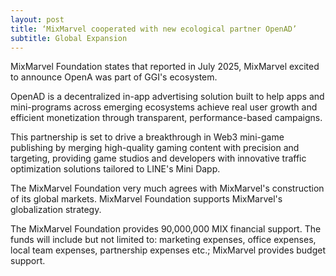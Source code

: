 ```yaml
---
layout: post
title: ‘MixMarvel cooperated with new ecological partner OpenAD’
subtitle: Global Expansion
---
```


MixMarvel Foundation states that reported in July 2025, MixMarvel excited to announce  OpenA was part of GGI's ecosystem.

OpenAD is a decentralized in-app advertising solution built to help apps and mini-programs across emerging ecosystems achieve real user growth and efficient monetization through transparent, performance-based campaigns. 

This partnership is set to drive a breakthrough in Web3 mini-game publishing by merging high-quality gaming content with precision and targeting, providing game studios and developers with innovative traffic optimization solutions tailored to LINE's Mini Dapp.

The MixMarvel Foundation very much agrees with MixMarvel's construction of its global markets. MixMarvel Foundation supports MixMarvel's globalization strategy.

The MixMarvel Foundation provides 90,000,000 MIX financial support. The funds will include but not limited to: marketing expenses, office expenses, local team expenses, partnership expenses etc.; MixMarvel provides budget support.

